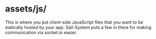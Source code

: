 # assets/js/

This is where you put client-side JavaScript files that you want to be statically hosted by your app.  Sail-System puts a few in there for making communication via socket.io easier.


<docmeta name="displayName" value="js">

